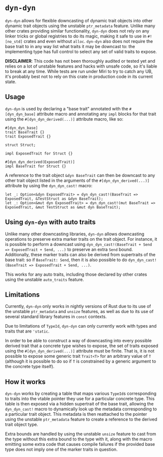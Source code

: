# `dyn-dyn`

`dyn-dyn` allows for flexible downcasting of dynamic trait objects into other dynamic trait objects using the unstable `ptr_metadata` feature. Unlike many other crates providing similar functionality, `dyn-dyn` does not rely on any linker tricks or global registries to do its magic, making it safe to use in `#![no_std]` crates and even without `alloc`. `dyn-dyn` also does not require the base trait to in any way list what traits it may be downcast to: the implementing type has full control to select any set of valid traits to expose.

**DISCLAIMER**: This code has not been thoroughly audited or tested yet and relies on a lot of unstable features and hacks with unsafe code, so it's liable to break at any time. While tests are run under Miri to try to catch any UB, it's probably best not to rely on this crate in production code in its current state.

## Usage

`dyn-dyn` is used by declaring a "base trait" annotated with the `#[dyn_dyn_base]` attribute macro and annotating any `impl` blocks for that trait using the `#[dyn_dyn_derived(...)]` attribute macro, like so:

```rust,ignore
#[dyn_dyn_base]
trait BaseTrait {}
trait ExposedTrait {}

struct Struct;

impl ExposedTrait for Struct {}

#[dyn_dyn_derived(ExposedTrait)]
impl BaseTrait for Struct {}
```

A reference to the trait object `&dyn BaseTrait` can then be downcast to any other trait object listed in the arguments of the `#[dyn_dyn_derived(...)]` attribute by using the `dyn_dyn_cast!` macro:

```rust,ignore
let _: Option<&dyn ExposedTrait> = dyn_dyn_cast!(BaseTrait => ExposedTrait, &TestStruct as &dyn BaseTrait);
let _: Option<&mut dyn ExposedTrait> = dyn_dyn_cast!(mut BaseTrait => ExposedTrait, &mut TestStruct as &mut dyn BaseTrait);
```

## Using `dyn-dyn` with auto traits

Unlike many other downcasting libraries, `dyn-dyn` allows downcasting operations to preserve extra marker traits on the trait object. For instance, it is possible to perform a downcast using `dyn_dyn_cast!(BaseTrait + Send => ExposedTrait + Send, ...)` to preserve an extra `Send` bound. Additionally, these marker traits can also be derived from supertraits of the base trait: so if `BaseTrait: Send`, then it is also possible to do `dyn_dyn_cast!(BaseTrait => ExposedTrait + Send, ...)`.

This works for any auto traits, including those declared by other crates using the unstable `auto_traits` feature.

## Limitations

Currently, `dyn-dyn` only works in nightly versions of Rust due to its use of the unstable `ptr_metadata` and `unsize` features, as well as due to its use of several standard library features in `const` contexts.

Due to limitations of `TypeId`, `dyn-dyn` can only currently work with types and traits that are `'static`.

In order to be able to construct a way of downcasting into every possible derived trait that a concrete type wishes to expose, the set of traits exposed using the `#[dyn_dyn_derived(...)]` attribute must be finite. That is, it is not possible to expose some generic trait `Trait<T>` for an arbitrary value of `T` (although it is possible to do so if `T` is constrained by a generic argument to the concrete type itself).

## How it works

`dyn-dyn` works by creating a table that maps various `TypeId`s corresponding to traits into the vtable pointer they use for a particular concrete type. This table is then exposed via a hidden supertrait of the base trait, allowing the `dyn_dyn_cast!` macro to dynamically look up the metadata corresponding to a particular trait object. This metadata is then reattached to the pointer using the unstable `ptr_metadata` feature to create a reference to the derived trait object type.

Extra bounds are handled by using the unstable `unsize` feature to cast from the type without this extra bound to the type with it, along with the macro emitting some extra code that causes compile failures if the provided base type does not imply one of the marker traits in question.
